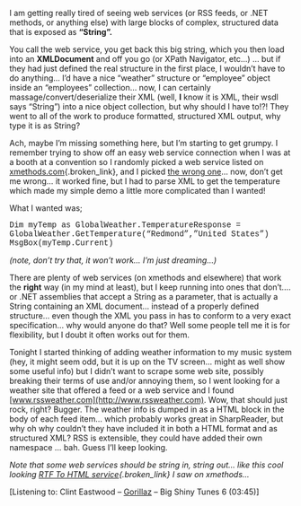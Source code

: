 I am getting really tired of seeing web services (or RSS feeds, or .NET methods, or anything else) with large blocks of complex, structured data that is exposed as **&#8220;String&#8221;.**

You call the web service, you get back this big string, which you then load into an **XMLDocument** and off you go (or XPath Navigator, etc&#8230;) &#8230; but if they had just defined the real structure in the first place, I wouldn&#8217;t have to do anything&#8230; I&#8217;d have a nice &#8220;weather&#8221; structure or &#8220;employee&#8221; object inside an &#8220;employees&#8221; collection&#8230; now, I can certainly massage/convert/deserialize their XML (well, **I** know it is XML, their wsdl says &#8220;String&#8221;) into a nice object collection, but why should I have to!?! They went to all of the work to produce formatted, structured XML output, why type it is as String?

Ach, maybe I&#8217;m missing something here, but I&#8217;m starting to get grumpy. I remember trying to show off an easy web service connection when I was at a booth at a convention so I randomly picked a web service listed on [xmethods.com](http://xmethods.com){.broken_link}, and I picked [the wrong one](http://www.webservicex.net/globalweather.asmx?WSDL)&#8230; now, don&#8217;t get me wrong&#8230; it worked fine, but I had to parse XML to get the temperature which made my simple demo a little more complicated than I wanted!

What I wanted was;

<font face="'Courier New',Courier,monospace">Dim myTemp as GlobalWeather.TemperatureResponse = GlobalWeather.GetTemperature(&#8220;Redmond&#8221;,&#8221;United States&#8221;)<br /> MsgBox(myTemp.Current)<br /></font>

_(note, don&#8217;t try that, it won&#8217;t work&#8230; I&#8217;m just dreaming&#8230;)_

There are plenty of web services (on xmethods and elsewhere) that work the **right** way (in my mind at least), but I keep running into ones that don&#8217;t&#8230;. or .NET assemblies that accept a String as a parameter, that is actually a String containing an XML document&#8230; instead of a properly defined structure&#8230; even though the XML you pass in has to conform to a very exact specification&#8230; why would anyone do that? Well some people tell me it is for flexibility, but I doubt it often works out for them.

Tonight I started thinking of adding weather information to my music system (hey, it might seem odd, but it is up on the TV screen&#8230; might as well show some useful info) but I didn&#8217;t want to scrape some web site, possibly breaking their terms of use and/or annoying them, so I went looking for a weather site that offered a feed or a web service and I found [www.rssweather.com](http://www.rssweather.com). Wow, that should just rock, right? Bugger. The weather info is dumped in as a HTML block in the body of each feed item&#8230; which probably works great in SharpReader, but why oh why couldn&#8217;t they have included it in both a HTML format and as structured XML? RSS is extensible, they could have added their own namespace &#8230; bah. Guess I&#8217;ll keep looking.

_Note that some web services should be string in, string out&#8230; like this cool looking [RTF To HTML service](http://www.infoaccelerator.net/rtf2html/){.broken_link} I saw on xmethods&#8230;_ 

<div class="media">
  [Listening to: Clint Eastwood &#8211; <a href="http://www.windowsmedia.com/mg/search.asp?srch=Gorillaz">Gorillaz</a> &#8211; Big Shiny Tunes 6 (03:45)]
</div>
